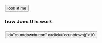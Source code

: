 <html>
  <head> 
  </head>
  <button>look at me</button>
  
  

<h3>how does this work<h3>

<button> id="countdownbutton" onclick="countdown()">10</button>
  







